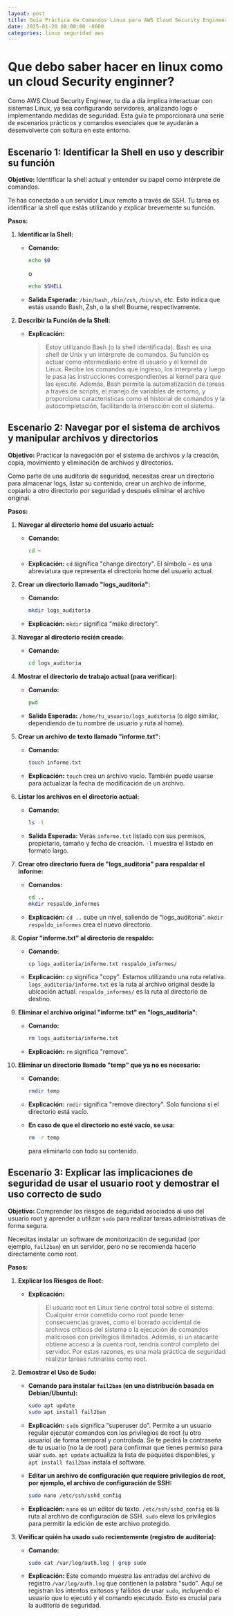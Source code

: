 ```yaml
---
layout: post
title: Guía Práctica de Comandos Linux para AWS Cloud Security Engineers
date: 2025-01-20 08:00:00 -0600
categories: linux seguridad aws
---
```


# Que debo saber hacer en linux como un cloud Security enginner?

Como AWS Cloud Security Engineer, tu día a día implica interactuar con sistemas Linux, ya sea configurando servidores, analizando logs o implementando medidas de seguridad. Esta guía te proporcionará una serie de escenarios prácticos y comandos esenciales que te ayudarán a desenvolverte con soltura en este entorno.


## Escenario 1: Identificar la Shell en uso y describir su función

**Objetivo:** Identificar la shell actual y entender su papel como intérprete de comandos.

Te has conectado a un servidor Linux remoto a través de SSH. Tu tarea es identificar la shell que estás utilizando y explicar brevemente su función.

**Pasos:**

1.  **Identificar la Shell:**

    *   **Comando:**

        ```bash
        echo $0
        ```
        o
        ```bash
        echo $SHELL
        ```

    *   **Salida Esperada:** `/bin/bash`, `/bin/zsh`, `/bin/sh`, etc. Esto indica que estás usando Bash, Zsh, o la shell Bourne, respectivamente.

2.  **Describir la Función de la Shell:**

    *   **Explicación:**

        > Estoy utilizando Bash (o la shell identificada). Bash es una shell de Unix y un intérprete de comandos. Su función es actuar como intermediario entre el usuario y el kernel de Linux. Recibe los comandos que ingreso, los interpreta y luego le pasa las instrucciones correspondientes al kernel para que las ejecute. Además, Bash permite la automatización de tareas a través de scripts, el manejo de variables de entorno, y proporciona características como el historial de comandos y la autocompletación, facilitando la interacción con el sistema.

## Escenario 2: Navegar por el sistema de archivos y manipular archivos y directorios

**Objetivo:** Practicar la navegación por el sistema de archivos y la creación, copia, movimiento y eliminación de archivos y directorios.


Como parte de una auditoría de seguridad, necesitas crear un directorio para almacenar logs, listar su contenido, crear un archivo de informe, copiarlo a otro directorio por seguridad y después eliminar el archivo original.

**Pasos:**

1.  **Navegar al directorio home del usuario actual:**

    *   **Comando:**

        ```bash
        cd ~
        ```

    *   **Explicación:** `cd` significa "change directory". El símbolo `~` es una abreviatura que representa el directorio home del usuario actual.

2.  **Crear un directorio llamado "logs_auditoria":**

    *   **Comando:**

        ```bash
        mkdir logs_auditoria
        ```

    *   **Explicación:** `mkdir` significa "make directory".

3.  **Navegar al directorio recién creado:**

    *   **Comando:**

        ```bash
        cd logs_auditoria
        ```

4.  **Mostrar el directorio de trabajo actual (para verificar):**

    *   **Comando:**

        ```bash
        pwd
        ```

    *   **Salida Esperada:** `/home/tu_usuario/logs_auditoria` (o algo similar, dependiendo de tu nombre de usuario y ruta al home).

5.  **Crear un archivo de texto llamado "informe.txt":**

    *   **Comando:**

        ```bash
        touch informe.txt
        ```

    *   **Explicación:** `touch` crea un archivo vacío. También puede usarse para actualizar la fecha de modificación de un archivo.

6.  **Listar los archivos en el directorio actual:**

    *   **Comando:**

        ```bash
        ls -l
        ```

    *   **Salida Esperada:** Verás `informe.txt` listado con sus permisos, propietario, tamaño y fecha de creación. `-l` muestra el listado en formato largo.

7.  **Crear otro directorio fuera de "logs_auditoria" para respaldar el informe:**

    *   **Comandos:**

        ```bash
        cd ..
        mkdir respaldo_informes
        ```

    *   **Explicación:** `cd ..` sube un nivel, saliendo de "logs_auditoria". `mkdir respaldo_informes` crea el nuevo directorio.

8.  **Copiar "informe.txt" al directorio de respaldo:**

    *   **Comando:**

        ```bash
        cp logs_auditoria/informe.txt respaldo_informes/
        ```

    *   **Explicación:** `cp` significa "copy". Estamos utilizando una ruta relativa. `logs_auditoria/informe.txt` es la ruta al archivo original desde la ubicación actual. `respaldo_informes/` es la ruta al directorio de destino.

9.  **Eliminar el archivo original "informe.txt" en "logs_auditoria":**

    *   **Comando:**

        ```bash
        rm logs_auditoria/informe.txt
        ```

    *   **Explicación:** `rm` significa "remove".

10. **Eliminar un directorio llamado "temp" que ya no es necesario:**
    *   **Comando:**

        ```bash
        rmdir temp
        ```
    *   **Explicación:** `rmdir` significa "remove directory". Solo funciona si el directorio está vacío.
    *   **En caso de que el directorio no esté vacío, se usa:**
        ```bash
        rm -r temp
        ```
        para eliminarlo con todo su contenido.

## Escenario 3: Explicar las implicaciones de seguridad de usar el usuario root y demostrar el uso correcto de sudo

**Objetivo:** Comprender los riesgos de seguridad asociados al uso del usuario root y aprender a utilizar `sudo` para realizar tareas administrativas de forma segura.

Necesitas instalar un software de monitorización de seguridad (por ejemplo, `fail2ban`) en un servidor, pero no se recomienda hacerlo directamente como root.

**Pasos:**

1.  **Explicar los Riesgos de Root:**

    *   **Explicación:**

        > El usuario root en Linux tiene control total sobre el sistema. Cualquier error cometido como root puede tener consecuencias graves, como el borrado accidental de archivos críticos del sistema o la ejecución de comandos maliciosos con privilegios ilimitados. Además, si un atacante obtiene acceso a la cuenta root, tendría control completo del servidor. Por estas razones, es una mala práctica de seguridad realizar tareas rutinarias como root.

2.  **Demostrar el Uso de Sudo:**

    *   **Comando para instalar `fail2ban` (en una distribución basada en Debian/Ubuntu):**

        ```bash
        sudo apt update
        sudo apt install fail2ban
        ```

    *   **Explicación:** `sudo` significa "superuser do". Permite a un usuario regular ejecutar comandos con los privilegios de root (u otro usuario) de forma temporal y controlada. Se te pedirá la contraseña de tu usuario (no la de root) para confirmar que tienes permiso para usar `sudo`. `apt update` actualiza la lista de paquetes disponibles, y `apt install fail2ban` instala el software.

    *   **Editar un archivo de configuración que requiere privilegios de root, por ejemplo, el archivo de configuración de SSH:**

        ```bash
        sudo nano /etc/ssh/sshd_config
        ```

    *   **Explicación:** `nano` es un editor de texto. `/etc/ssh/sshd_config` es la ruta al archivo de configuración de SSH. `sudo` eleva los privilegios para permitir la edición de este archivo protegido.

3.  **Verificar quién ha usado `sudo` recientemente (registro de auditoría):**

    *   **Comando:**

        ```bash
        sudo cat /var/log/auth.log | grep sudo
        ```

    *   **Explicación:** Este comando muestra las entradas del archivo de registro `/var/log/auth.log` que contienen la palabra "sudo". Aquí se registran los intentos exitosos y fallidos de usar `sudo`, incluyendo el usuario que lo ejecutó y el comando ejecutado. Esto es crucial para la auditoría de seguridad.

